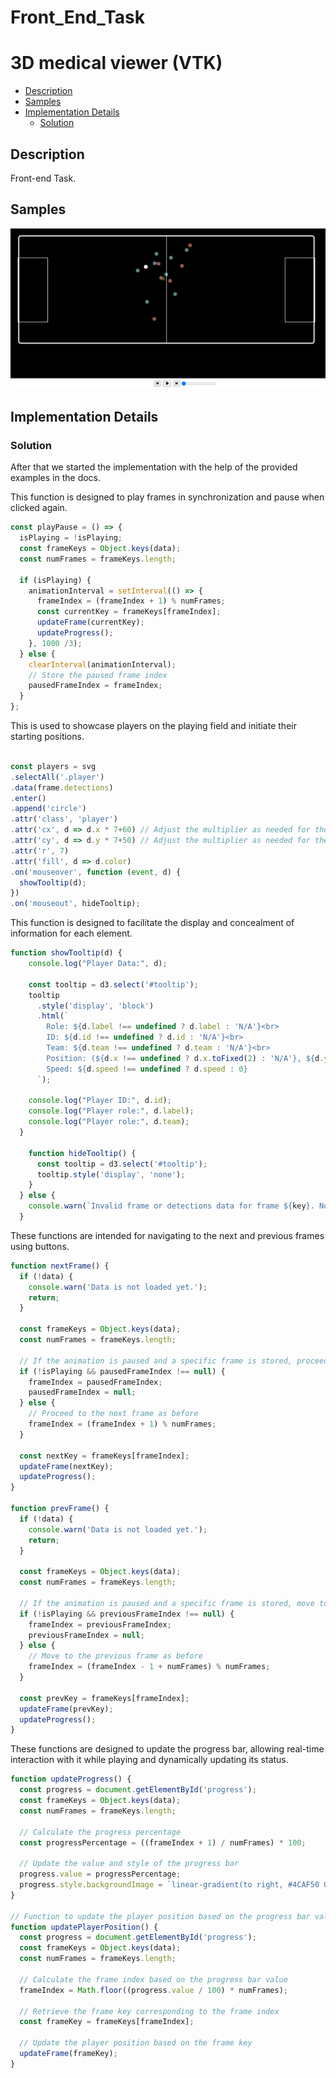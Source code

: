 # Front_End_Task
# 3D medical viewer (VTK) 

- [Description](#description)
- [Samples](#samples)
- [Implementation Details](#implementation-details)
    - [Solution](#solution)


## Description
Front-end Task.

## Samples
![Demo Sample](https://github.com/Sandra-Essa/Front_End_Task/blob/main/Front%20End%20Task.gif)


## Implementation Details

### Solution
After that we started the implementation with the help of the provided examples in the docs.

This function is designed to play frames in synchronization and pause when clicked again.
```javaScript
const playPause = () => {
  isPlaying = !isPlaying;
  const frameKeys = Object.keys(data);
  const numFrames = frameKeys.length;

  if (isPlaying) {
    animationInterval = setInterval(() => {
      frameIndex = (frameIndex + 1) % numFrames;
      const currentKey = frameKeys[frameIndex];
      updateFrame(currentKey);
      updateProgress();
    }, 1000 /3);
  } else {
    clearInterval(animationInterval);
    // Store the paused frame index
    pausedFrameIndex = frameIndex;
  }
};


```

This is used to showcase players on the playing field and initiate their starting positions.

```javaScript

const players = svg
.selectAll('.player')
.data(frame.detections)
.enter()
.append('circle')
.attr('class', 'player')
.attr('cx', d => d.x * 7+60) // Adjust the multiplier as needed for the desired spacing
.attr('cy', d => d.y * 7+50) // Adjust the multiplier as needed for the desired spacing
.attr('r', 7)
.attr('fill', d => d.color)
.on('mouseover', function (event, d) {
  showTooltip(d);
})
.on('mouseout', hideTooltip);

```

This function is designed to facilitate the display and concealment of information for each element.

```javaScript
function showTooltip(d) {
    console.log("Player Data:", d);
  
    const tooltip = d3.select('#tooltip');
    tooltip
      .style('display', 'block')
      .html(`
        Role: ${d.label !== undefined ? d.label : 'N/A'}<br>
        ID: ${d.id !== undefined ? d.id : 'N/A'}<br>
        Team: ${d.team !== undefined ? d.team : 'N/A'}<br>
        Position: (${d.x !== undefined ? d.x.toFixed(2) : 'N/A'}, ${d.y !== undefined ? d.y.toFixed(2) : 'N/A'})<br>
        Speed: ${d.speed !== undefined ? d.speed : 0}
      `);
  
    console.log("Player ID:", d.id);
    console.log("Player role:", d.label);
    console.log("Player role:", d.team);
  }
  
    function hideTooltip() {
      const tooltip = d3.select('#tooltip');
      tooltip.style('display', 'none');
    }
  } else {
    console.warn(`Invalid frame or detections data for frame ${key}. No players displayed.`);
  }
```
These functions are intended for navigating to the next and previous frames using buttons.

```javaScript
function nextFrame() {
  if (!data) {
    console.warn('Data is not loaded yet.');
    return;
  }

  const frameKeys = Object.keys(data);
  const numFrames = frameKeys.length;

  // If the animation is paused and a specific frame is stored, proceed from that frame
  if (!isPlaying && pausedFrameIndex !== null) {
    frameIndex = pausedFrameIndex;
    pausedFrameIndex = null;
  } else {
    // Proceed to the next frame as before
    frameIndex = (frameIndex + 1) % numFrames;
  }

  const nextKey = frameKeys[frameIndex];
  updateFrame(nextKey);
  updateProgress();
}

function prevFrame() {
  if (!data) {
    console.warn('Data is not loaded yet.');
    return;
  }

  const frameKeys = Object.keys(data);
  const numFrames = frameKeys.length;

  // If the animation is paused and a specific frame is stored, move to the previous frame
  if (!isPlaying && previousFrameIndex !== null) {
    frameIndex = previousFrameIndex;
    previousFrameIndex = null;
  } else {
    // Move to the previous frame as before
    frameIndex = (frameIndex - 1 + numFrames) % numFrames;
  }

  const prevKey = frameKeys[frameIndex];
  updateFrame(prevKey);
  updateProgress();
}
```

These functions are designed to update the progress bar, allowing real-time interaction with it while playing and dynamically updating its status.

```javaScript
function updateProgress() {
  const progress = document.getElementById('progress');
  const frameKeys = Object.keys(data);
  const numFrames = frameKeys.length;

  // Calculate the progress percentage
  const progressPercentage = ((frameIndex + 1) / numFrames) * 100;

  // Update the value and style of the progress bar
  progress.value = progressPercentage;
  progress.style.backgroundImage = `linear-gradient(to right, #4CAF50 0%, #4CAF50 ${progressPercentage}%, #ddd ${progressPercentage}%, #ddd 100%)`;
}

// Function to update the player position based on the progress bar value
function updatePlayerPosition() {
  const progress = document.getElementById('progress');
  const frameKeys = Object.keys(data);
  const numFrames = frameKeys.length;

  // Calculate the frame index based on the progress bar value
  frameIndex = Math.floor((progress.value / 100) * numFrames);

  // Retrieve the frame key corresponding to the frame index
  const frameKey = frameKeys[frameIndex];

  // Update the player position based on the frame key
  updateFrame(frameKey);
}

```

